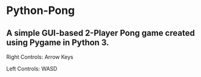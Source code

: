 # Python-Pong
A simple GUI-based 2-Player Pong game created using Pygame in Python 3.
---------------------------------------------------------------------
Right Controls: Arrow Keys

Left Controls: WASD
